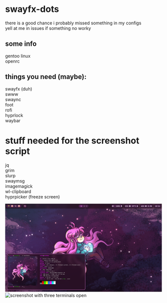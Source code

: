 # swayfx-dots
there is a good chance i probably missed something in my configs\
yell at me in issues if something no worky

## some info
gentoo linux\
openrc

## things you need (maybe):
swayfx (duh)\
swww\
swaync\
foot\
rofi\
hyprlock\
waybar

# stuff needed for the screenshot script
jq\
grim\
slurp\
swaymsg\
imagemagick\
wl-clipboard\
hyprpicker (freeze screen)

![screenshot of desktop](screenshot.png)
![screenshot with three terminals open](screenshot2.png)

